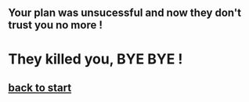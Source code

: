 ## Your plan was unsucessful and now they don't trust you no more ! 
# They killed you, BYE BYE !
## [back to start](surviving.md)